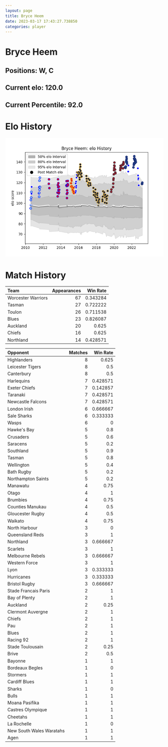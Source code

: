 ```yaml
---  
layout: page  
title: Bryce Heem  
date: 2023-03-17 17:43:27.738850  
categories: player  
---
```

# Bryce Heem

## Positions: W, C

## Current elo: 120.0

## Current Percentile: 92.0

# Elo History


![elo history](history_BryceHeem.png)
# Match History


| Team               |   Appearances |   Win Rate |
|:-------------------|--------------:|-----------:|
| Worcester Warriors |            67 |   0.343284 |
| Tasman             |            27 |   0.722222 |
| Toulon             |            26 |   0.711538 |
| Blues              |            23 |   0.826087 |
| Auckland           |            20 |   0.625    |
| Chiefs             |            16 |   0.625    |
| Northland          |            14 |   0.428571 |

| Opponent                 |   Matches |   Win Rate |
|:-------------------------|----------:|-----------:|
| Highlanders              |         8 |   0.625    |
| Leicester Tigers         |         8 |   0.5      |
| Canterbury               |         8 |   0.5      |
| Harlequins               |         7 |   0.428571 |
| Exeter Chiefs            |         7 |   0.142857 |
| Taranaki                 |         7 |   0.428571 |
| Newcastle Falcons        |         7 |   0.428571 |
| London Irish             |         6 |   0.666667 |
| Sale Sharks              |         6 |   0.333333 |
| Wasps                    |         6 |   0        |
| Hawke's Bay              |         5 |   0.8      |
| Crusaders                |         5 |   0.6      |
| Saracens                 |         5 |   0.2      |
| Southland                |         5 |   0.9      |
| Tasman                   |         5 |   0.8      |
| Wellington               |         5 |   0.4      |
| Bath Rugby               |         5 |   0.2      |
| Northampton Saints       |         5 |   0.2      |
| Manawatu                 |         4 |   0.75     |
| Otago                    |         4 |   1        |
| Brumbies                 |         4 |   0.75     |
| Counties Manukau         |         4 |   0.5      |
| Gloucester Rugby         |         4 |   0.5      |
| Waikato                  |         4 |   0.75     |
| North Harbour            |         3 |   0        |
| Queensland Reds          |         3 |   1        |
| Northland                |         3 |   0.666667 |
| Scarlets                 |         3 |   1        |
| Melbourne Rebels         |         3 |   0.666667 |
| Western Force            |         3 |   1        |
| Lyon                     |         3 |   0.333333 |
| Hurricanes               |         3 |   0.333333 |
| Bristol Rugby            |         3 |   0.666667 |
| Stade Francais Paris     |         2 |   1        |
| Bay of Plenty            |         2 |   1        |
| Auckland                 |         2 |   0.25     |
| Clermont Auvergne        |         2 |   1        |
| Chiefs                   |         2 |   1        |
| Pau                      |         2 |   1        |
| Blues                    |         2 |   1        |
| Racing 92                |         2 |   1        |
| Stade Toulousain         |         2 |   0.25     |
| Brive                    |         2 |   0.5      |
| Bayonne                  |         1 |   1        |
| Bordeaux Begles          |         1 |   0        |
| Stormers                 |         1 |   1        |
| Cardiff Blues            |         1 |   1        |
| Sharks                   |         1 |   0        |
| Bulls                    |         1 |   1        |
| Moana Pasifika           |         1 |   1        |
| Castres Olympique        |         1 |   1        |
| Cheetahs                 |         1 |   1        |
| La Rochelle              |         1 |   0        |
| New South Wales Waratahs |         1 |   1        |
| Agen                     |         1 |   1        |